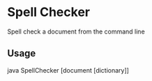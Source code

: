 # Spell Checker

Spell check a document from the command line

## Usage

java SpellChecker [document [dictionary]]